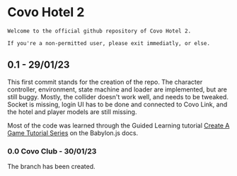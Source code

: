 # Covo Hotel 2

```Welcome to the official github repository of Covo Hotel 2. ``` 

```If you're a non-permitted user, please exit immediatly, or else. ```

## 0.1 - 29/01/23

This first commit stands for the creation of the repo. The character controller, environment, state machine and loader are implemented, but are still buggy. Mostly, the collider doesn't work well, and needs to be tweaked. Socket is missing, login UI has to be done and connected to Covo Link, and the hotel and player models are still missing. 

Most of the code was learned through the Guided Learning tutorial [Create A Game Tutorial Series](https://doc.babylonjs.com/guidedLearning/createAGame) on the Babylon.js docs.

### 0.0 Covo Club - 30/01/23

The branch has been created.
